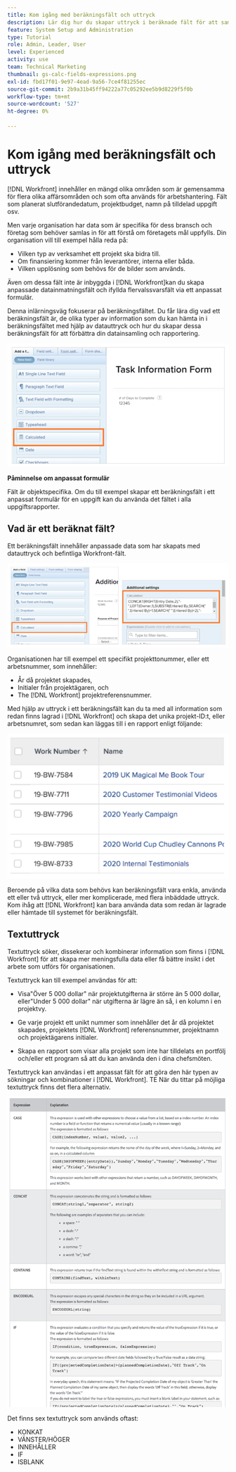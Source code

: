 ```yaml
---
title: Kom igång med beräkningsfält och uttryck
description: Lär dig hur du skapar uttryck i beräknade fält för att samla in unika anpassade data om arbetet som utförs för din organisation.
feature: System Setup and Administration
type: Tutorial
role: Admin, Leader, User
level: Experienced
activity: use
team: Technical Marketing
thumbnail: gs-calc-fields-expressions.png
exl-id: fbd17f01-9e97-4ead-9a56-7ce4f81255ec
source-git-commit: 2b9a31b45ff94222a77c05292ee5b9d8229f5f0b
workflow-type: tm+mt
source-wordcount: '527'
ht-degree: 0%

---
```


# Kom igång med beräkningsfält och uttryck

<!-- **Note**: The expression examples shown are simple and some may be mitigated by fields already supplied by  . However, the examples are used to illustrate the foundational knowledge needed in order to build expressions in Workfront.-->

[!DNL Workfront] innehåller en mängd olika områden som är gemensamma för flera olika affärsområden och som ofta används för arbetshantering. Fält som planerat slutförandedatum, projektbudget, namn på tilldelad uppgift osv.

Men varje organisation har data som är specifika för dess bransch och företag som behöver samlas in för att förstå om företagets mål uppfylls. Din organisation vill till exempel hålla reda på:

* Vilken typ av verksamhet ett projekt ska bidra till.
* Om finansiering kommer från leverantörer, interna eller båda.
* Vilken upplösning som behövs för de bilder som används.

Även om dessa fält inte är inbyggda i [!DNL Workfront]kan du skapa anpassade datainmatningsfält och ifyllda flervalssvarsfält via ett anpassat formulär.

Denna inlärningsväg fokuserar på beräkningsfältet. Du får lära dig vad ett beräkningsfält är, de olika typer av information som du kan hämta in i beräkningsfältet med hjälp av datauttryck och hur du skapar dessa beräkningsfält för att förbättra din datainsamling och rapportering.

![Resurshantering - konfigurera en sökare](assets/GS01.png)

**Påminnelse om anpassat formulär**

Fält är objektspecifika. Om du till exempel skapar ett beräkningsfält i ett anpassat formulär för en uppgift kan du använda det fältet i alla uppgiftsrapporter.

## Vad är ett beräknat fält?

Ett beräkningsfält innehåller anpassade data som har skapats med datauttryck och befintliga Workfront-fält.

![Arbetsbelastningsutjämnare med utnyttjanderapport](assets/GS02.png)

Organisationen har till exempel ett specifikt projekttonummer, eller ett arbetsnummer, som innehåller:

* År då projektet skapades,
* Initialer från projektägaren, och
* The [!DNL Workfront] projektreferensnummer.


Med hjälp av uttryck i ett beräkningsfält kan du ta med all information som redan finns lagrad i [!DNL Workfront] och skapa det unika projekt-ID:t, eller arbetsnumret, som sedan kan läggas till i en rapport enligt följande:

![Arbetsbelastningsutjämnare med utnyttjanderapport](assets/GS03.png)

Beroende på vilka data som behövs kan beräkningsfält vara enkla, använda ett eller två uttryck, eller mer komplicerade, med flera inbäddade uttryck. Kom ihåg att [!DNL Workfront] kan bara använda data som redan är lagrade eller hämtade till systemet för beräkningsfält.

## Textuttryck

Textuttryck söker, dissekerar och kombinerar information som finns i [!DNL Workfront] för att skapa mer meningsfulla data eller få bättre insikt i det arbete som utförs för organisationen.

Textuttryck kan till exempel användas för att:

* Visa&quot;Över 5 000 dollar&quot; när projektutgifterna är större än 5 000 dollar, eller&quot;Under 5 000 dollar&quot; när utgifterna är lägre än så, i en kolumn i en projektvy.

* Ge varje projekt ett unikt nummer som innehåller det år då projektet skapades, projektets  [!DNL Workfront] referensnummer, projektnamn och projektägarens initialer.

* Skapa en rapport som visar alla projekt som inte har tilldelats en portfölj och/eller ett program så att du kan använda den i dina chefsmöten.

Textuttryck kan användas i ett anpassat fält för att göra den här typen av sökningar och kombinationer i [!DNL Workfront].
TE När du tittar på möjliga textuttryck finns det flera alternativ.

![Resurshantering - konfigurera en sökare](assets/TE01.png)

Det finns sex textuttryck som används oftast:

* KONKAT
* VÄNSTER/HÖGER
* INNEHÅLLER
* IF
* ISBLANK